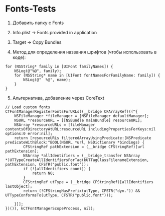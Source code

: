 Fonts-Tests
==

1. Добавить папку с Fonts

2. Info.plist -> Fonts provided in application

3. Target -> Copy Bundles

4. Метод для определения названия шрифтов (чтобы использовать в коде):

```objc
for (NSString* family in [UIFont familyNames]) {
    NSLog(@"%@", family);
    for (NSString* name in [UIFont fontNamesForFamilyName: family]) {
        NSLog(@"  %@", name);
    }
}
```


5. Альтернатива, добавление через CoreText

```objc
// Load custom fonts
CTFontManagerRegisterFontsForURLs((__bridge CFArrayRef)((^{
    NSFileManager *fileManager = [NSFileManager defaultManager];
    NSURL *resourceURL = [[NSBundle mainBundle] resourceURL];
    NSArray *resourceURLs = [fileManager contentsOfDirectoryAtURL:resourceURL includingPropertiesForKeys:nil options:0 error:nil];
    return [resourceURLs filteredArrayUsingPredicate:[NSPredicate predicateWithBlock:^BOOL(NSURL *url, NSDictionary *bindings) {
        CFStringRef pathExtension = (__bridge CFStringRef)[url pathExtension];
        NSArray *allIdentifiers = (__bridge_transfer NSArray *)UTTypeCreateAllIdentifiersForTag(kUTTagClassFilenameExtension, pathExtension, CFSTR("public.font"));
        if (![allIdentifiers count]) {
            return NO;
        }
        CFStringRef utType = (__bridge CFStringRef)[allIdentifiers lastObject];
        return (!CFStringHasPrefix(utType, CFSTR("dyn.")) && UTTypeConformsTo(utType, CFSTR("public.font")));

    }]];
})()), kCTFontManagerScopeProcess, nil);
```

